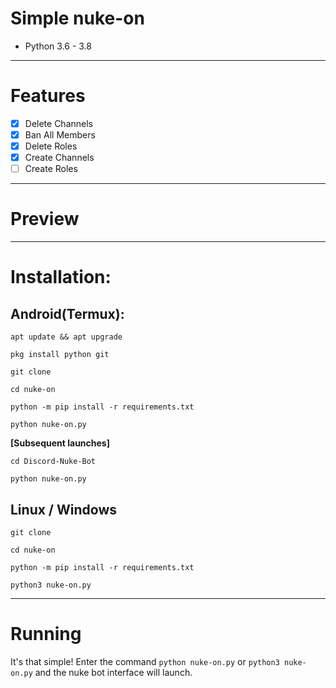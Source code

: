 # Simple nuke-on
* Python 3.6 - 3.8
***
# Features
 - [x] Delete Channels
 - [x] Ban All Members
 - [x] Delete Roles
 - [x] Create Channels
 - [ ] Create Roles

***
# Preview

***
# Installation:
## Android(Termux):
```console
apt update && apt upgrade

pkg install python git

git clone 

cd nuke-on

python -m pip install -r requirements.txt

python nuke-on.py
```
**[Subsequent launches]**
```console
cd Discord-Nuke-Bot

python nuke-on.py
```
## Linux / Windows
```console
git clone 

cd nuke-on

python -m pip install -r requirements.txt

python3 nuke-on.py
```

***
# Running
It's that simple! Enter the command `python nuke-on.py` or `python3 nuke-on.py` and the nuke bot interface will launch.
